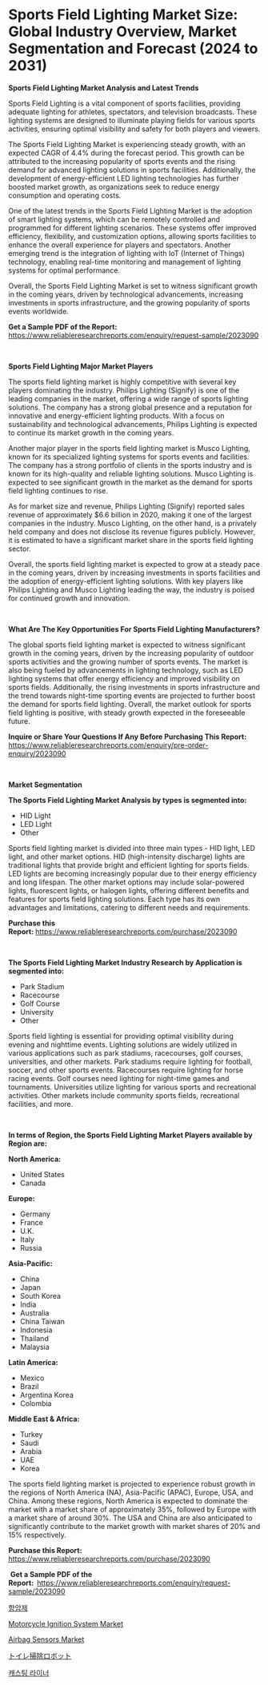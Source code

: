 <p><h1>Sports Field Lighting Market Size: Global Industry Overview, Market Segmentation and Forecast (2024 to 2031)</h1></p><p><strong>Sports Field Lighting Market Analysis and Latest Trends</strong></p>
<p><p>Sports Field Lighting is a vital component of sports facilities, providing adequate lighting for athletes, spectators, and television broadcasts. These lighting systems are designed to illuminate playing fields for various sports activities, ensuring optimal visibility and safety for both players and viewers.</p><p>The Sports Field Lighting Market is experiencing steady growth, with an expected CAGR of 4.4% during the forecast period. This growth can be attributed to the increasing popularity of sports events and the rising demand for advanced lighting solutions in sports facilities. Additionally, the development of energy-efficient LED lighting technologies has further boosted market growth, as organizations seek to reduce energy consumption and operating costs.</p><p>One of the latest trends in the Sports Field Lighting Market is the adoption of smart lighting systems, which can be remotely controlled and programmed for different lighting scenarios. These systems offer improved efficiency, flexibility, and customization options, allowing sports facilities to enhance the overall experience for players and spectators. Another emerging trend is the integration of lighting with IoT (Internet of Things) technology, enabling real-time monitoring and management of lighting systems for optimal performance.</p><p>Overall, the Sports Field Lighting Market is set to witness significant growth in the coming years, driven by technological advancements, increasing investments in sports infrastructure, and the growing popularity of sports events worldwide.</p></p>
<p><strong>Get a Sample PDF of the Report:&nbsp;</strong> <a href="https://www.reliableresearchreports.com/enquiry/request-sample/2023090">https://www.reliableresearchreports.com/enquiry/request-sample/2023090</a></p>
<p>&nbsp;</p>
<p><strong>Sports Field Lighting Major Market Players</strong></p>
<p><p>The sports field lighting market is highly competitive with several key players dominating the industry. Philips Lighting (Signify) is one of the leading companies in the market, offering a wide range of sports lighting solutions. The company has a strong global presence and a reputation for innovative and energy-efficient lighting products. With a focus on sustainability and technological advancements, Philips Lighting is expected to continue its market growth in the coming years.</p><p>Another major player in the sports field lighting market is Musco Lighting, known for its specialized lighting systems for sports events and facilities. The company has a strong portfolio of clients in the sports industry and is known for its high-quality and reliable lighting solutions. Musco Lighting is expected to see significant growth in the market as the demand for sports field lighting continues to rise.</p><p>As for market size and revenue, Philips Lighting (Signify) reported sales revenue of approximately $6.6 billion in 2020, making it one of the largest companies in the industry. Musco Lighting, on the other hand, is a privately held company and does not disclose its revenue figures publicly. However, it is estimated to have a significant market share in the sports field lighting sector.</p><p>Overall, the sports field lighting market is expected to grow at a steady pace in the coming years, driven by increasing investments in sports facilities and the adoption of energy-efficient lighting solutions. With key players like Philips Lighting and Musco Lighting leading the way, the industry is poised for continued growth and innovation.</p></p>
<p>&nbsp;</p>
<p><strong>What Are The Key Opportunities For Sports Field Lighting Manufacturers?</strong></p>
<p><p>The global sports field lighting market is expected to witness significant growth in the coming years, driven by the increasing popularity of outdoor sports activities and the growing number of sports events. The market is also being fueled by advancements in lighting technology, such as LED lighting systems that offer energy efficiency and improved visibility on sports fields. Additionally, the rising investments in sports infrastructure and the trend towards night-time sporting events are projected to further boost the demand for sports field lighting. Overall, the market outlook for sports field lighting is positive, with steady growth expected in the foreseeable future.</p></p>
<p><strong>Inquire or Share Your Questions If Any Before Purchasing This Report:</strong> <a href="https://www.reliableresearchreports.com/enquiry/pre-order-enquiry/2023090">https://www.reliableresearchreports.com/enquiry/pre-order-enquiry/2023090</a></p>
<p>&nbsp;</p>
<p><strong>Market Segmentation</strong></p>
<p><strong>The Sports Field Lighting Market Analysis by types is segmented into:</strong></p>
<p><ul><li>HID Light</li><li>LED Light</li><li>Other</li></ul></p>
<p><p>Sports field lighting market is divided into three main types - HID light, LED light, and other market options. HID (high-intensity discharge) lights are traditional lights that provide bright and efficient lighting for sports fields. LED lights are becoming increasingly popular due to their energy efficiency and long lifespan. The other market options may include solar-powered lights, fluorescent lights, or halogen lights, offering different benefits and features for sports field lighting solutions. Each type has its own advantages and limitations, catering to different needs and requirements.</p></p>
<p><strong>Purchase this Report:&nbsp;</strong><a href="https://www.reliableresearchreports.com/purchase/2023090">https://www.reliableresearchreports.com/purchase/2023090</a></p>
<p>&nbsp;</p>
<p><strong>The Sports Field Lighting Market Industry Research by Application is segmented into:</strong></p>
<p><ul><li>Park Stadium</li><li>Racecourse</li><li>Golf Course</li><li>University</li><li>Other</li></ul></p>
<p><p>Sports field lighting is essential for providing optimal visibility during evening and nighttime events. Lighting solutions are widely utilized in various applications such as park stadiums, racecourses, golf courses, universities, and other markets. Park stadiums require lighting for football, soccer, and other sports events. Racecourses require lighting for horse racing events. Golf courses need lighting for night-time games and tournaments. Universities utilize lighting for various sports and recreational activities. Other markets include community sports fields, recreational facilities, and more.</p></p>
<p>&nbsp;</p>
<p><strong>In terms of Region, the Sports Field Lighting Market Players available by Region are:</strong></p>
<p>
    <p> <strong> North America: </strong>
        <ul>
            <li>United States</li>
            <li>Canada</li>
        </ul>
        </p> 
    <p> <strong> Europe: </strong>
        <ul>
            <li>Germany</li>
            <li>France</li>
            <li>U.K.</li>
            <li>Italy</li>
            <li>Russia</li>
        </ul>
        </p> 
    <p> <strong> Asia-Pacific: </strong>
        <ul>
            <li>China</li>
            <li>Japan</li>
            <li>South Korea</li>
            <li>India</li>
            <li>Australia</li>
            <li>China Taiwan</li>
            <li>Indonesia</li>
            <li>Thailand</li>
            <li>Malaysia</li>
        </ul>
        </p> 
    <p> <strong> Latin America: </strong>
        <ul>
            <li>Mexico</li>
            <li>Brazil</li>
            <li>Argentina Korea</li>
            <li>Colombia</li>
        </ul>
        </p> 
    <p> <strong> Middle East & Africa: </strong>
        <ul>
            <li>Turkey</li>
            <li>Saudi</li>
            <li>Arabia</li>
            <li>UAE</li>
            <li>Korea</li>
        </ul>
    </p>
    </p>
<p><p>The sports field lighting market is projected to experience robust growth in the regions of North America (NA), Asia-Pacific (APAC), Europe, USA, and China. Among these regions, North America is expected to dominate the market with a market share of approximately 35%, followed by Europe with a market share of around 30%. The USA and China are also anticipated to significantly contribute to the market growth with market shares of 20% and 15% respectively.</p></p>
<p><strong>Purchase this Report: </strong><a href="https://www.reliableresearchreports.com/purchase/2023090">https://www.reliableresearchreports.com/purchase/2023090</a></p>
<p>&nbsp;<strong>Get a Sample PDF of the Report:&nbsp;&nbsp;</strong><a href="https://www.reliableresearchreports.com/enquiry/request-sample/2023090">https://www.reliableresearchreports.com/enquiry/request-sample/2023090</a></p>
<p><strong></strong></p>
<p><p><a href="https://github.com/bunxhcci35271755/Market-Research-Report-List-1/blob/main/621442711593.md">항암제</a></p><p><a href="https://issuu.com/reportprime-2/docs/motorcycle-ignition-system-market-size-2030.pptx">Motorcycle Ignition System Market</a></p><p><a href="https://github.com/derrinmiltonellis35gcl/Market-Research-Report-List-2/blob/main/airbag-sensors-market.md">Airbag Sensors Market</a></p><p><a href="https://github.com/hwbcz413288296/Market-Research-Report-List-1/blob/main/634822212319.md">トイレ掃除ロボット</a></p><p><a href="https://github.com/fredrickeglers/Market-Research-Report-List-1/blob/main/476580111594.md">캐스팅 라이너</a></p></p>